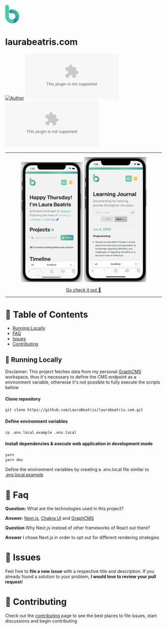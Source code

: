 <p align="left">
   <img src="./.github/docs/images/logo.png" />
</p>

# laurabeatris.com

[![Author](https://img.shields.io/badge/author-LauraBeatris-43CEA2?style=flat-square)](https://github.com/LauraBeatris)
[![Languages](https://img.shields.io/github/languages/count/LauraBeatris/laurabeatris.com?color=%2343CEA2&style=flat-square)](#)
[![Stars](https://img.shields.io/github/stars/LauraBeatris/laurabeatris.com?color=43CEA2&style=flat-square)](https://github.com/LauraBeatris/laurabeatris.com/stargazers)

---
<p align="center">
   <img src="./.github/docs/images/main-page-mobile.png" width="200"/>
   <img src="./.github/docs/images/learning-journal-page-mobile.png" width="200"/>
</p>

<p align="center">
   <a href="https://laurabeatris.com">Go check it out 🎉</a>
</p>

---

# :pushpin: Table of Contents

* [Running Locally](#construction_worker-running-locally)
* [FAQ](#postbox-faq)
* [Issues](#bug-issues)
* [Contributing](#tada-contributing)

## :construction_worker: Running Locally

Disclaimer: This project fetches data from my personal [GraphCMS](https://graphcms.com/) workspace, thus it's necessary to define the CMS endpoint as a environment variable, otherwise it's not possible to fully execute the scripts bellow

#### Clone repository
```bash
git clone https://github.com/LauraBeatris/laurabeatris.com.git
```

#### Define environment variables
```bash
cp .env.local.example .env.local
```

#### Install dependencies & execute web application in development mode
```bash
yarn
yarn dev
```

Define the environment variables by creating a .env.local file similar to [.env.local.example](https://github.com/LauraBeatris/laurabeatris.com/blob/master/.env.local.example)

# :postbox: Faq

**Question:** What are the technologies used in this project?

**Answer:** [Next.js](https://nextjs.org/), [Chakra UI](https://chakra-ui.com/) and [GraphCMS](https://graphcms.com/)

**Question** Why Next.js instead of other frameworks of React out there?

**Answer** I chose Next.js in order to opt out for different rendering strategies

# :bug: Issues

Feel free to **file a new issue** with a respective title and description. If you already found a solution to your problem, **I would love to review your pull request**!

# :tada: Contributing

Check out the [contributing](https://github.com/LauraBeatris/laurabeatris.com/blob/master/CONTRIBUTING.md) page to see the best places to file issues, start discussions and begin contributing
